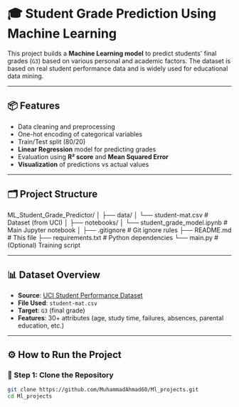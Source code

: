 # 🎓 Student Grade Prediction Using Machine Learning

This project builds a **Machine Learning model** to predict students' final grades (`G3`) based on various personal and academic factors. The dataset is based on real student performance data and is widely used for educational data mining.

---

## 📦 Features

- Data cleaning and preprocessing
- One-hot encoding of categorical variables
- Train/Test split (80/20)
- **Linear Regression** model for predicting grades
- Evaluation using **R² score** and **Mean Squared Error**
- **Visualization** of predictions vs actual values

---

## 🗂️ Project Structure
ML_Student_Grade_Predictor/
│
├── data/
│ └── student-mat.csv # Dataset (from UCI)
│
├── notebooks/
│ └── student_grade_model.ipynb # Main Jupyter notebook
│
├── .gitignore # Git ignore rules
├── README.md # This file
├── requirements.txt # Python dependencies
└── main.py # (Optional) Training script

---

## 📊 Dataset Overview

- **Source**: [UCI Student Performance Dataset](https://archive.ics.uci.edu/ml/datasets/Student+Performance)
- **File Used**: `student-mat.csv`
- **Target**: `G3` (final grade)
- **Features**: 30+ attributes (age, study time, failures, absences, parental education, etc.)

---

## ⚙️ How to Run the Project

### 🔹 Step 1: Clone the Repository

```bash
git clone https://github.com/MuhammadAhmad60/Ml_projects.git
cd Ml_projects
